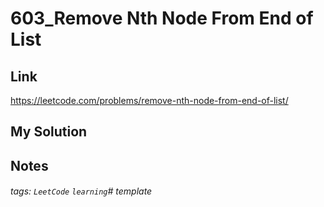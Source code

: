 # 603_Remove Nth Node From End of List

## Link

https://leetcode.com/problems/remove-nth-node-from-end-of-list/

## My Solution

## Notes

###### tags: `LeetCode` `learning`# template